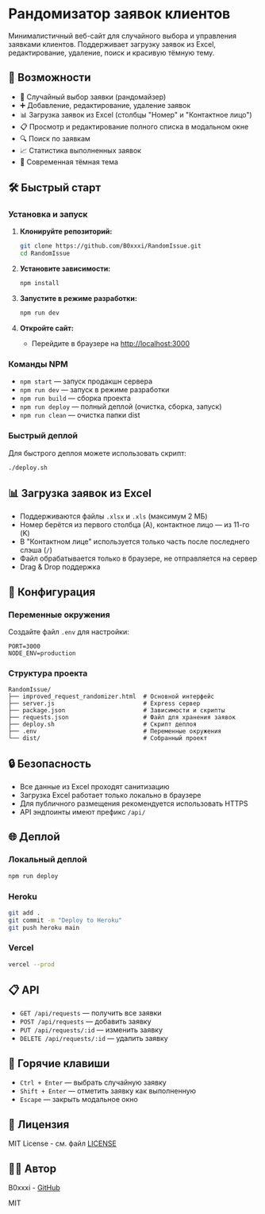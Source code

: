 # Рандомизатор заявок клиентов

Минималистичный веб-сайт для случайного выбора и управления заявками клиентов. Поддерживает загрузку заявок из Excel, редактирование, удаление, поиск и красивую тёмную тему.

## 🚀 Возможности

- 🎲 Случайный выбор заявки (рандомайзер)
- ➕ Добавление, редактирование, удаление заявок
- 📊 Загрузка заявок из Excel (столбцы "Номер" и "Контактное лицо")
- 📋 Просмотр и редактирование полного списка в модальном окне
- 🔍 Поиск по заявкам
- 📈 Статистика выполненных заявок
- 🌙 Современная тёмная тема

## 🛠️ Быстрый старт

### Установка и запуск

1. **Клонируйте репозиторий:**
   ```bash
   git clone https://github.com/B0xxxi/RandomIssue.git
   cd RandomIssue
   ```

2. **Установите зависимости:**
   ```bash
   npm install
   ```

3. **Запустите в режиме разработки:**
   ```bash
   npm run dev
   ```

4. **Откройте сайт:**
   - Перейдите в браузере на [http://localhost:3000](http://localhost:3000)

### Команды NPM

- `npm start` — запуск продакшн сервера
- `npm run dev` — запуск в режиме разработки
- `npm run build` — сборка проекта
- `npm run deploy` — полный деплой (очистка, сборка, запуск)
- `npm run clean` — очистка папки dist

### Быстрый деплой

Для быстрого деплоя можете использовать скрипт:

```bash
./deploy.sh
```

## 📊 Загрузка заявок из Excel

- Поддерживаются файлы `.xlsx` и `.xls` (максимум 2 МБ)
- Номер берётся из первого столбца (A), контактное лицо — из 11-го (K)
- В "Контактном лице" используется только часть после последнего слэша (`/`)
- Файл обрабатывается только в браузере, не отправляется на сервер
- Drag & Drop поддержка

## 🔧 Конфигурация

### Переменные окружения

Создайте файл `.env` для настройки:

```env
PORT=3000
NODE_ENV=production
```

### Структура проекта

```
RandomIssue/
├── improved_request_randomizer.html  # Основной интерфейс
├── server.js                         # Express сервер
├── package.json                      # Зависимости и скрипты
├── requests.json                     # Файл для хранения заявок
├── deploy.sh                         # Скрипт деплоя
├── .env                              # Переменные окружения
└── dist/                             # Собранный проект
```

## 🔒 Безопасность

- Все данные из Excel проходят санитизацию
- Загрузка Excel работает только локально в браузере
- Для публичного размещения рекомендуется использовать HTTPS
- API эндпоинты имеют префикс `/api/`

## 🌐 Деплой

### Локальный деплой

```bash
npm run deploy
```

### Heroku

```bash
git add .
git commit -m "Deploy to Heroku"
git push heroku main
```

### Vercel

```bash
vercel --prod
```

## 📋 API

- `GET /api/requests` — получить все заявки
- `POST /api/requests` — добавить заявку
- `PUT /api/requests/:id` — изменить заявку
- `DELETE /api/requests/:id` — удалить заявку

## 🎯 Горячие клавиши

- `Ctrl + Enter` — выбрать случайную заявку
- `Shift + Enter` — отметить заявку как выполненную
- `Escape` — закрыть модальное окно

## 📄 Лицензия

MIT License - см. файл [LICENSE](LICENSE)

## 👨‍💻 Автор

B0xxxi - [GitHub](https://github.com/B0xxxi)

MIT

